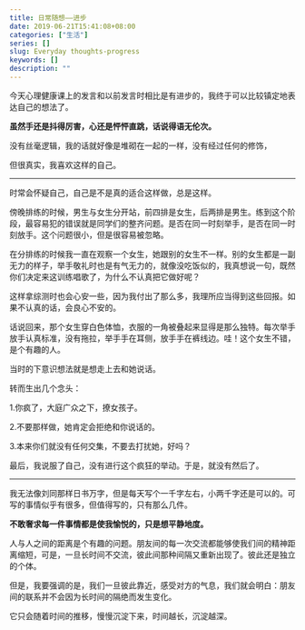 ```yaml
---
title: 日常随想——进步
date: 2019-06-21T15:41:08+08:00
categories: ["生活"]
series: []
slug: Everyday thoughts-progress
keywords: []
description: ""
---
```


今天心理健康课上的发言和以前发言时相比是有进步的，我终于可以比较镇定地表达自己的想法了。

**虽然手还是抖得厉害，心还是怦怦直跳，话说得语无伦次。**

没有丝毫逻辑，我的话就好像是堆砌在一起的一样，没有经过任何的修饰，

但很真实，我喜欢这样的自己。

---

时常会怀疑自己，自己是不是真的适合这样做，总是这样。

傍晚排练的时候，男生与女生分开站，前四排是女生，后两排是男生。练到这个阶段，最容易犯的错误就是同学们的整齐问题。是否在同一时刻举手，是否在同一时刻放手。这个问题很小，但是很容易被忽略。

在分排练的时候我一直在观察一个女生，她跟别的女生不一样。别的女生都是一副无力的样子，举手敬礼时也是有气无力的，就像没吃饭似的，我真想说一句，既然你们决定来这训练唱歌了，为什么不认真把它做好呢？

这样拿综测时也会心安一些，因为我付出了那么多，我理所应当得到这些回报。如果不认真的话，会良心不安的。

话说回来，那个女生穿白色体恤，衣服的一角被叠起来显得是那么独特。每次举手放手认真标准，没有拖拉，举手手在耳侧，放手手在裤线边。哇！这个女生不错，是个有趣的人。

当时的下意识想法就是想走上去和她说话。

转而生出几个念头：

1.你疯了，大庭广众之下，撩女孩子。

2.不要那样做，她肯定会拒绝和你说话的。

3.本来你们就没有任何交集，不要去打扰她，好吗？

最后，我说服了自己，没有进行这个疯狂的举动。于是，就没有然后了。

---

我无法像刘同那样日书万字，但是每天写个一千字左右，小两千字还是可以的。可写的事情似乎有很多，但值得写的，只有那么几件。

**不敢奢求每一件事情都是使我愉悦的，只是想平静地度。**

人与人之间的距离是个有趣的问题。朋友间的每一次交流都能够使我们间的精神距离缩短，可是，一旦长时间不交流，彼此间那种间隔又重新出现了。彼此还是独立的个体。

但是，我要强调的是，我们一旦彼此靠近，感受对方的气息，我们就会明白：朋友间的联系并不会因为长时间的隔绝而发生变化。

它只会随着时间的推移，慢慢沉淀下来，时间越长，沉淀越深。